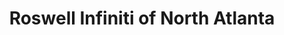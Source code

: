 ---
title: "Roswell Infiniti of North Atlanta"
url: /roswell/roswell-infiniti-of-north-atlanta/
shop: car
---